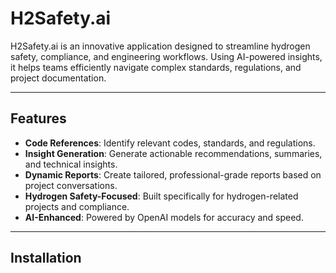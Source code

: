 # H2Safety.ai

H2Safety.ai is an innovative application designed to streamline hydrogen safety, compliance, and engineering workflows. Using AI-powered insights, it helps teams efficiently navigate complex standards, regulations, and project documentation.

---

## Features

- **Code References**: Identify relevant codes, standards, and regulations.
- **Insight Generation**: Generate actionable recommendations, summaries, and technical insights.
- **Dynamic Reports**: Create tailored, professional-grade reports based on project conversations.
- **Hydrogen Safety-Focused**: Built specifically for hydrogen-related projects and compliance.
- **AI-Enhanced**: Powered by OpenAI models for accuracy and speed.

---

## Installation
